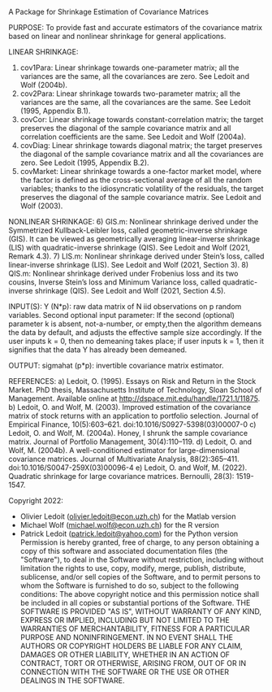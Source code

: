 A Package for Shrinkage Estimation of Covariance Matrices

PURPOSE: To provide fast and accurate estimators of the covariance matrix based on linear and nonlinear shrinkage for general applications. 

LINEAR SHRINKAGE:
1) cov1Para: Linear shrinkage towards one-parameter matrix; all the variances are the same, all the covariances are zero. See Ledoit and Wolf (2004b).
2) cov2Para: Linear shrinkage towards two-parameter matrix; all the variances are the same, all the covariances are the same. See Ledoit (1995, Appendix B.1).
3) covCor: Linear shrinkage towards constant-correlation matrix; the target preserves the diagonal of the sample covariance matrix and all correlation coefficients are the same. See Ledoit and Wolf (2004a).
4) covDiag: Linear shrinkage towards diagonal matrix; the target preserves the diagonal of the sample covariance matrix and all the covariances are zero. See Ledoit (1995, Appendix B.2).
5) covMarket: Linear shrinkage towards a one-factor market model, where the factor is defined as the cross-sectional average of all the random variables; thanks to the idiosyncratic volatility of the residuals, the target preserves the diagonal of the sample covariance matrix. See Ledoit and Wolf (2003).

NONLINEAR SHRINKAGE:
6) GIS.m: Nonlinear shrinkage derived under the Symmetrized Kullback-Leibler loss, called geometric-inverse shrinkage (GIS). It can be viewed as geometrically averaging linear-inverse shrinkage (LIS) with quadratic-inverse shrinkage (QIS). See Ledoit and Wolf (2021, Remark 4.3).
7) LIS.m: Nonlinear shrinkage derived under Stein’s loss, called linear-inverse shrinkage (LIS). See Ledoit and Wolf (2021, Section 3).
8) QIS.m: Nonlinear shrinkage derived under Frobenius loss and its two cousins, Inverse Stein’s loss and Minimum Variance loss, called quadratic-inverse shrinkage (QIS). See Ledoit and Wolf (2021, Section 4.5). 

INPUT(S): Y (N*p): raw data matrix of N iid observations on p random variables.
Second optional input parameter: If the second (optional) parameter k is absent, not-a-number, or empty,then the algorithm demeans the data by default, and adjusts the effective sample size accordingly. If the user inputs k = 0, then no demeaning takes place; if user inputs k = 1, then it signifies that the data Y has already been demeaned. 

OUTPUT: sigmahat (p*p): invertible covariance matrix estimator.

REFERENCES:
a) Ledoit, O. (1995). Essays on Risk and Return in the Stock Market. PhD thesis, Massachusetts Institute of Technology, Sloan School of Management. Available online at http://dspace.mit.edu/handle/1721.1/11875. 
b) Ledoit, O. and Wolf, M. (2003). Improved estimation of the covariance matrix of stock returns with an application to portfolio selection. Journal of Empirical Finance, 10(5):603–621. doi:10.1016/S0927-5398(03)00007-0
c) Ledoit, O. and Wolf, M. (2004a). Honey, I shrunk the sample covariance matrix. Journal of Portfolio Management, 30(4):110–119.
d) Ledoit, O. and Wolf, M. (2004b). A well-conditioned estimator for large-dimensional covariance matrices. Journal of Multivariate Analysis, 88(2):365–411. doi:10.1016/S0047-259X(03)00096-4
e) Ledoit, O. and Wolf, M. (2022). Quadratic shrinkage for large covariance matrices. Bernoulli, 28(3): 1519-1547.

Copyright 2022:
- Olivier Ledoit (olivier.ledoit@econ.uzh.ch) for the Matlab version
- Michael Wolf  (michael.wolf@econ.uzh.ch) for the R version
- Patrick Ledoit (patrick.ledoit@yahoo.com) for the Python version
Permission is hereby granted, free of charge, to any person obtaining a copy of this software and associated documentation files (the "Software"), to deal in the Software without restriction, including without limitation the rights to use, copy, modify, merge, publish, distribute, sublicense, and/or sell copies of the Software, and to permit persons to whom the Software is furnished to do so, subject to the following conditions:
The above copyright notice and this permission notice shall be included in all copies or substantial portions of the Software.
THE SOFTWARE IS PROVIDED "AS IS", WITHOUT WARRANTY OF ANY KIND, EXPRESS OR IMPLIED, INCLUDING BUT NOT LIMITED TO THE WARRANTIES OF MERCHANTABILITY, FITNESS FOR A PARTICULAR PURPOSE AND NONINFRINGEMENT. IN NO EVENT SHALL THE AUTHORS OR COPYRIGHT HOLDERS BE LIABLE FOR ANY CLAIM, DAMAGES OR OTHER LIABILITY, WHETHER IN AN ACTION OF CONTRACT, TORT OR OTHERWISE, ARISING FROM, OUT OF OR IN CONNECTION WITH THE SOFTWARE OR THE USE OR OTHER DEALINGS IN THE SOFTWARE.
